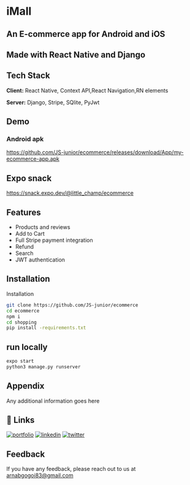 # iMall

## An E-commerce app for Android and iOS

## Made with React Native and Django

## Tech Stack

**Client:** React Native, Context API,React Navigation,RN elements

**Server:** Django, Stripe, SQlite, PyJwt


## Demo
### Android apk
https://github.com/JS-junior/ecommerce/releases/download/App/my-ecommerce-app.apk

## Expo snack
https://snack.expo.dev/@little_champ/ecommerce





## Features

- Products and reviews
- Add to Cart
- Full Stripe payment integration
- Refund
- Search
- JWT authentication

## Installation

Installation

```bash
git clone https://github.com/JS-junior/ecommerce
cd ecommerce
npm i
cd shopping
pip install -requirements.txt
```

## run locally

```bash
expo start
python3 manage.py runserver
```


## Appendix

Any additional information goes here



## 🔗 Links
[![portfolio](https://img.shields.io/badge/my_portfolio-000?style=for-the-badge&logo=ko-fi&logoColor=white)](https://katherinempeterson.com/)
[![linkedin](https://img.shields.io/badge/linkedin-0A66C2?style=for-the-badge&logo=linkedin&logoColor=white)](https://www.linkedin.com/)
[![twitter](https://img.shields.io/badge/twitter-1DA1F2?style=for-the-badge&logo=twitter&logoColor=white)](https://twitter.com/)




## Feedback

If you have any feedback, please reach out to us at arnabgogoi83@gmail.com